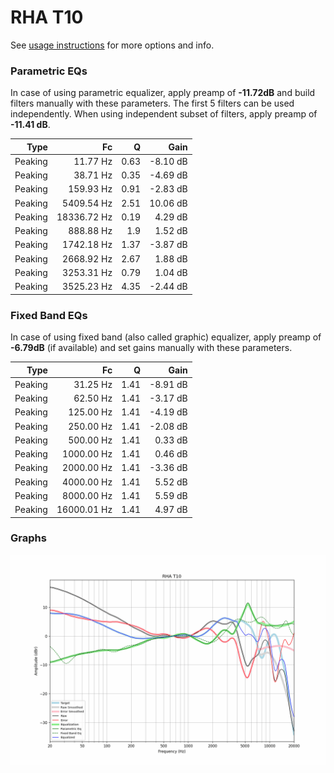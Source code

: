 # RHA T10
See [usage instructions](https://github.com/jaakkopasanen/AutoEq#usage) for more options and info.

### Parametric EQs
In case of using parametric equalizer, apply preamp of **-11.72dB** and build filters manually
with these parameters. The first 5 filters can be used independently.
When using independent subset of filters, apply preamp of **-11.41 dB**.

| Type    | Fc          |    Q | Gain     |
|--------:|------------:|-----:|---------:|
| Peaking | 11.77 Hz    | 0.63 | -8.10 dB |
| Peaking | 38.71 Hz    | 0.35 | -4.69 dB |
| Peaking | 159.93 Hz   | 0.91 | -2.83 dB |
| Peaking | 5409.54 Hz  | 2.51 | 10.06 dB |
| Peaking | 18336.72 Hz | 0.19 | 4.29 dB  |
| Peaking | 888.88 Hz   | 1.9  | 1.52 dB  |
| Peaking | 1742.18 Hz  | 1.37 | -3.87 dB |
| Peaking | 2668.92 Hz  | 2.67 | 1.88 dB  |
| Peaking | 3253.31 Hz  | 0.79 | 1.04 dB  |
| Peaking | 3525.23 Hz  | 4.35 | -2.44 dB |

### Fixed Band EQs
In case of using fixed band (also called graphic) equalizer, apply preamp of **-6.79dB**
(if available) and set gains manually with these parameters.

| Type    | Fc          |    Q | Gain     |
|--------:|------------:|-----:|---------:|
| Peaking | 31.25 Hz    | 1.41 | -8.91 dB |
| Peaking | 62.50 Hz    | 1.41 | -3.17 dB |
| Peaking | 125.00 Hz   | 1.41 | -4.19 dB |
| Peaking | 250.00 Hz   | 1.41 | -2.08 dB |
| Peaking | 500.00 Hz   | 1.41 | 0.33 dB  |
| Peaking | 1000.00 Hz  | 1.41 | 0.46 dB  |
| Peaking | 2000.00 Hz  | 1.41 | -3.36 dB |
| Peaking | 4000.00 Hz  | 1.41 | 5.52 dB  |
| Peaking | 8000.00 Hz  | 1.41 | 5.59 dB  |
| Peaking | 16000.01 Hz | 1.41 | 4.97 dB  |

### Graphs
![](./RHA%20T10.png)